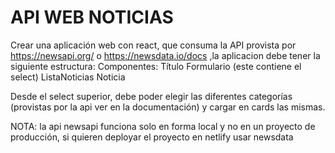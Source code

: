 # API WEB NOTICIAS
Crear una aplicación web con react, que consuma la API provista por https://newsapi.org/ o https://newsdata.io/docs ,la aplicacion debe tener la siguiente estructura:
Componentes:
Título
Formulario (este contiene el select)
ListaNoticias
Noticia 

Desde el select superior, debe poder elegir las diferentes categorías (provistas por la api ver en la documentación) y cargar en cards las mismas.


NOTA: la api newsapi funciona solo en forma local y no en un proyecto de producción, si quieren deployar el proyecto en netlify usar newsdata
